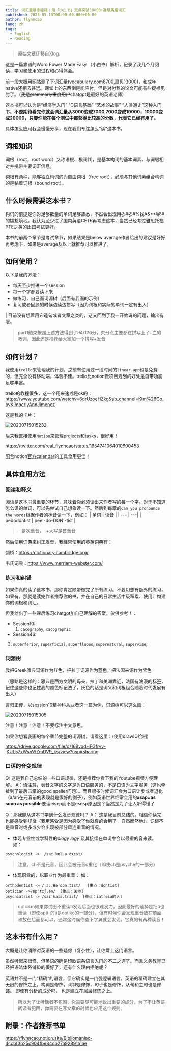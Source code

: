 ```yaml
---
title: 词汇量暴涨秘籍：用「小白书」无痛突破10000+高级英语词汇
published: 2023-05-13T00:00:00.000+00:00
author: flynncao
lang: zh
tags:
  - English
  - Reading
---
```


> 原始文章迁移自Xlog.

这是一篇靠谱的Word Power Made Easy （小白书）解析，记录了我几个月阅读、学习和使用的过程和心得体会。

前一段大概用网站测了下词汇量(vocabulary.com8700,扇贝13000)，和成年native还相去甚远。课堂上的东西倒是能应付，但是对付我的论文可能有些捉襟见肘了。（~~我是grammarly重度用户~~chatgpt是最好的英语老师）

这本书可以认为是“经济学入门” “C语言基础” “艺术的故事” “人类通史”这种入门书。**不要期待看完你就会词汇量从3000变成7000,7000变成10000，10000变成20000，只要你能在每个测试中都获得比较高的分数，代表它已经有用了。**

具体怎么应用我会慢慢分享，现在我们专注怎么“读”这本书。

## 词根知识
词根（root，root word）又称语根、根词[1]，是基本构词的基本词素，与词缀相对并携带主要词汇信息。

词根有两种，能够独立构词的为自由词根（free root），必须与其他词素组合构词的是黏着词根（bound root）。

## 什么时候需要这本书？
构词的前提是你对足够数量的单词足够熟悉，不然会出现用@#@#%找A&**@!#的尴尬境地。我认为至少过了国内英语CET6再考虑这本，当然已经考过雅思托福PTE之类的出国考试更好。

本书的前两个章节是考试章节，如果结果是below average作者给出的建议是好好再考虑下，如果是average及以上就推荐可以推进了。

## 如何使用？

以下是我的方法：

* 每天至少推进一个session
* 每一个字都要读下来
* 做练习，自己画词源树（后面有我画的示例）
* 复习或者回顾的时候边读边拼写（因为词根和实际的单词一定有出入）

| 目前没有想着用它造句或者文章之类的，这又回到了我一开始说的问题，输出有限。

> part1结束按照上述方法得到了94/120分，失分点主要都在拼写上了..血的教训，因此还是推荐给大家加一个拼写+发音

## 如何计划？
我使用`trello`来管理我的计划，之前有使用过一段时间的`linear.app`也是免费的，但完全没有移动端，体验不佳。trello比notion做项目规划的好处是自带功能足够丰富。

trello的教程很多，这一个用来速成是ok的：
https://www.youtube.com/watchv=6drUzoeHZkg&ab_channel=Kim%26Co.byKimberlyAnnJimenez

这是我的卡片：

![20230715015232](https://cfr2-img.flynncao.uk/20230715015232.png)

后来我直接使用`Notion`来管理projects和tasks，很好用！

https://twitter.com/real_flynncao/status/1654741064010600453

配合notion[官方calendar](https://www.notion.so/product/calendar)的工具食用更佳！

## 具体食用方法

### 阅读和释义

阅读是这本书最重要的环节，意味着你必须读出来作者写的每一个字。对于不知道怎么读的单词，可以先尝试自己想象读一下。然后到每章的`Can you pronounce the words`根据作者的标音读一下，例如：
| 单词 | 读音 |
| --- | ---|
| pedodontist | pee'-do-DON'-tist |

> `'` 是次重音，`'`+大写是首重音

然后使用词典来纠正发音，我经常使用的英英词典有：

剑桥：https://dictionary.cambridge.org/

韦氏词典：https://www.merriam-webster.com/

### 练习和纠错

如果你真的读了这本书，那你肯定顺带做完了所有练习。不要幻想有额外的练习，如果有，那就是读完作者推荐你的书，并在自己的日常生活中级积累、使用、构建你的词根和词汇。

但我给出了一些课后练习chatgpt加自己理解的答案，仅供参考！：
* Session10:
  1. `cacography`, `cacographic`
* Session46:
3. `superferior`, `superficial`, `superfluous`, `supernatural`, `supervise`;

### 词源树

我把Greek雅典词源作为红色，把拉丁词源作为蓝色，把法国来源作为紫色

（思路是这样的：雅典是西方文明的母亲，拉丁和美洲靠近，法国有浪漫的标签，记住这些你也记住我的颜色标记法了，灰色的话是词义和词根组合随着时代发展有出入）

言归正传，以session10精神科从业者这一篇为例，词源树可以这么画：

![20230715015305](https://cfr2-img.flynncao.uk/20230715015305.png)

注意！注意！注意！不要标注中文意思。

如果你想看我画的每个章节完整的词源树，请看这里：(使用drawIO绘制)

https://drive.google.com/file/d/169vodHFGfrvv-jKUL57xWsnWZmDV9_ks/view?usp=sharing

### 口语的音变规律

Q:  这是我自己总结的一些口语规律，还是推荐你看下我的Youtube视频方便理解。
A：请注意，表音文字的文字是为口语服务的，不是口语为文字服务（这也牵扯到了最后击掌的good speller问题）。而且很多时候词汇会为口语让步或者退化（a/an在元音前的表现就是很好的例子），例如英语世界经常会用的**asap=as soon as possible**要读eisep而不是esesp原因是？当然是为了让人听得懂了

Q：那我能从这本书学到什么发音规律吗？
A： 这是我目前总结的。相信你读完也能感受到规律（我用感受是因为感受了你就真的会用了，自然而然地）。词根不是重音时或多或少会出现被部分牵连重音的情况。

* 体现专业性或学科性的*ology* *logy*  及其接续在单词中会以最重的音来读。
如：

```
psychologist ->  /saɪˈkɒl.ə.dʒɪst/
```

> 注意，ch不是元音，因此会被元音o重化（即使ch是psyche的一部分）

* 体现职业的，以职业作为最重音：
如：
```
orthodontist -> /ˌɔː.θəˈdɒn.tɪst/   [重点：dontist]
optician ->/ɒpˈtɪʃ.ən/  [重点：医师]
psychiatrist -> /saɪˈkaɪə.trɪst/  [重点：iatreia的人]
```

> optician如果你试图不重读ti发现后面也很难发力，因此最好的选择是把ti也重读（即使opti-的ti是optiko的一部分）。但有时候你会发现重音放在前面和放在后面都可以，通常这时候你查下字典就会发现，它真的有两种读音！

## 这本书有什么用？

大概是让你消除对英语的一些疑虑（复杂性），让你爱上这门语言。

虽然听起来很怪，但英语的确是印欧语系语言入门的不二之选了。而且义务教育已经把语法体系铺垫的很好了，还有什么理由拒绝呢？

英语并不是一门“精确”的语言，但它确实是一门强逻辑语言，英语的精确建立在其无限的修饰之上，构词是修饰，*词块*是修饰，句子也是修饰，从句和主句也是修饰。
即使有分析的成分吗， 也是建立在层层修饰之上。

> 所以为了让听话者不犯困，你需要尽可能地说出重要的成分。为了不让英语阅读者犯困，你需要在写文章的时候也应用这个规则。

## 附录：作者推荐书单

https://flynncao.notion.site/Bibliomaniac-4ccbf3b25c904fbe84cb27a92891a1ae
